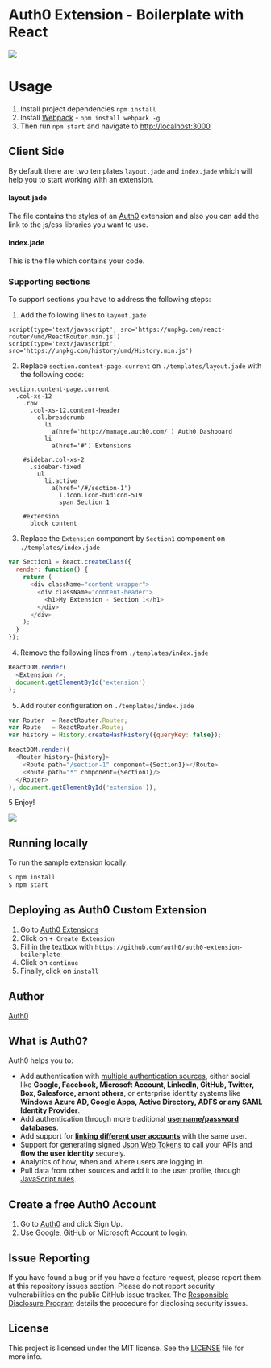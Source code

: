 
# Auth0 Extension - Boilerplate with React

![](http://auth0.github.io/auth0-extension-boilerplate-with-react/assets/boilerplate.png)

# Usage

1. Install project dependencies `npm install`
2. Install [Webpack](https://github.com/webpack/webpack) - `npm install webpack -g`
3. Then run `npm start` and navigate to [http://localhost:3000](http://localhost:3000)

## Client Side

By default there are two templates `layout.jade` and `index.jade` which will help you to start working with an extension.

#### layout.jade

The file contains the styles of an [Auth0](https://auth0.com/) extension and also you can add the link to the js/css libraries you want to use.

#### index.jade

This is the file which contains your code.

### Supporting sections

To support sections you have to address the following steps:

1. Add the following lines to `layout.jade`
```jade
script(type='text/javascript', src='https://unpkg.com/react-router/umd/ReactRouter.min.js')
script(type='text/javascript', src='https://unpkg.com/history/umd/History.min.js')
```
2. Replace `section.content-page.current` on `./templates/layout.jade` with the following code:
```jade
section.content-page.current
  .col-xs-12
    .row
      .col-xs-12.content-header
        ol.breadcrumb
          li
            a(href='http://manage.auth0.com/') Auth0 Dashboard
          li
            a(href='#') Extensions

    #sidebar.col-xs-2
      .sidebar-fixed
        ul
          li.active
            a(href='/#/section-1')
              i.icon.icon-budicon-519
              span Section 1

    #extension
      block content     
```
3. Replace the `Extension` component by `Section1` component on `./templates/index.jade`
```js
var Section1 = React.createClass({
  render: function() {
    return (
      <div className="content-wrapper">
        <div className="content-header">
          <h1>My Extension - Section 1</h1>
        </div>
      </div>
    );
  }
});
```
4. Remove the following lines from `./templates/index.jade`

```js
ReactDOM.render(
  <Extension />,
  document.getElementById('extension')
);
```

5. Add router configuration on `./templates/index.jade`

```js
var Router  = ReactRouter.Router;
var Route   = ReactRouter.Route;
var history = History.createHashHistory({queryKey: false});

ReactDOM.render((
  <Router history={history}>
    <Route path="/section-1" component={Section1}></Route>
    <Route path="*" component={Section1}/>
  </Router>
), document.getElementById('extension'));
```

5 Enjoy!

![](http://auth0.github.io/auth0-extension-boilerplate-with-react/assets/new-section.png)

## Running locally

To run the sample extension locally:

```bash
$ npm install
$ npm start
```

## Deploying as Auth0 Custom Extension

1. Go to [Auth0 Extensions](https://manage.auth0.com/#/extensions)
2. Click on `+ Create Extension`
3. Fill in the textbox with `https://github.com/auth0/auth0-extension-boilerplate`
4. Click on `continue`
5. Finally, click on `install`

## Author

[Auth0](auth0.com)

## What is Auth0?

Auth0 helps you to:

* Add authentication with [multiple authentication sources](https://docs.auth0.com/identityproviders), either social like **Google, Facebook, Microsoft Account, LinkedIn, GitHub, Twitter, Box, Salesforce, amont others**, or enterprise identity systems like **Windows Azure AD, Google Apps, Active Directory, ADFS or any SAML Identity Provider**.
* Add authentication through more traditional **[username/password databases](https://docs.auth0.com/mysql-connection-tutorial)**.
* Add support for **[linking different user accounts](https://docs.auth0.com/link-accounts)** with the same user.
* Support for generating signed [Json Web Tokens](https://docs.auth0.com/jwt) to call your APIs and **flow the user identity** securely.
* Analytics of how, when and where users are logging in.
* Pull data from other sources and add it to the user profile, through [JavaScript rules](https://docs.auth0.com/rules).

## Create a free Auth0 Account

1. Go to [Auth0](https://auth0.com/signup) and click Sign Up.
2. Use Google, GitHub or Microsoft Account to login.

## Issue Reporting

If you have found a bug or if you have a feature request, please report them at this repository issues section. Please do not report security vulnerabilities on the public GitHub issue tracker. The [Responsible Disclosure Program](https://auth0.com/whitehat) details the procedure for disclosing security issues.

## License

This project is licensed under the MIT license. See the [LICENSE](LICENSE) file for more info.

